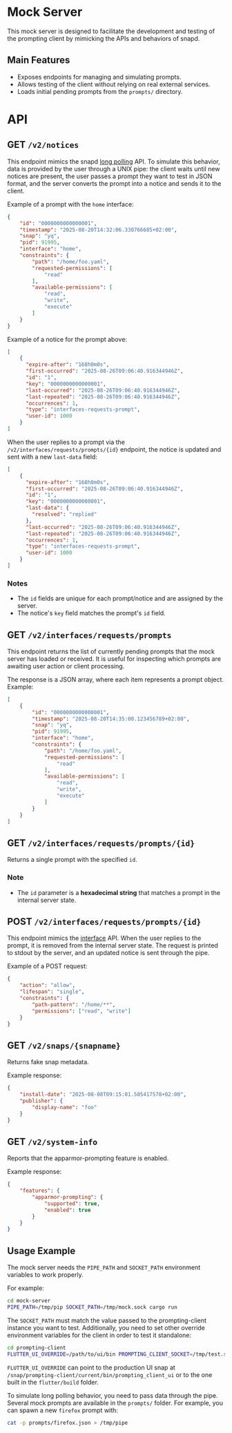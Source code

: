 # Mock Server

This mock server is designed to facilitate the development and testing of the prompting client by mimicking the APIs and behaviors of snapd.

## Main Features

- Exposes endpoints for managing and simulating prompts.
- Allows testing of the client without relying on real external services.
- Loads initial pending prompts from the `prompts/` directory.

# API

## GET `/v2/notices`

This endpoint mimics the snapd [long polling](https://snapcraft.io/docs/snapd-api#heading--notices) API. To simulate this behavior, data is provided by the user through a UNIX pipe: the client waits until new notices are present, the user passes a prompt they want to test in JSON format, and the server converts the prompt into a notice and sends it to the client.

Example of a prompt with the `home` interface:

```json
{
    "id": "0000000000000001",
    "timestamp": "2025-08-20T14:32:06.330766685+02:00",
    "snap": "yq",
    "pid": 91995,
    "interface": "home",
    "constraints": {
        "path": "/home/foo.yaml",
        "requested-permissions": [
            "read"
        ],
        "available-permissions": [
            "read",
            "write",
            "execute"
        ]
    }
}
```

Example of a notice for the prompt above:

```json
[
    {
      "expire-after": "168h0m0s",
      "first-occurred": "2025-08-26T09:06:40.916344946Z",
      "id": "1",
      "key": "0000000000000001",
      "last-occurred": "2025-08-26T09:06:40.916344946Z",
      "last-repeated": "2025-08-26T09:06:40.916344946Z",
      "occurrences": 1,
      "type": "interfaces-requests-prompt",
      "user-id": 1000
    }
]
```

When the user replies to a prompt via the `/v2/interfaces/requests/prompts/{id}` endpoint, the notice is updated and sent with a new `last-data` field:

```json
[
    {
      "expire-after": "168h0m0s",
      "first-occurred": "2025-08-26T09:06:40.916344946Z",
      "id": "1",
      "key": "0000000000000001",
      "last-data": {
        "resolved": "replied"
      },
      "last-occurred": "2025-08-26T09:06:40.916344946Z",
      "last-repeated": "2025-08-26T09:06:40.916344946Z",
      "occurrences": 1,
      "type": "interfaces-requests-prompt",
      "user-id": 1000
    }
]
```

### Notes

- The `id` fields are unique for each prompt/notice and are assigned by the server.
- The notice's `key` field matches the prompt's `id` field.

## GET `/v2/interfaces/requests/prompts`

This endpoint returns the list of currently pending prompts that the mock server has loaded or received. It is useful for inspecting which prompts are awaiting user action or client processing.

The response is a JSON array, where each item represents a prompt object. Example:

```json
[
    {
        "id": "0000000000000001",
        "timestamp": "2025-08-20T14:35:00.123456789+02:00",
        "snap": "yq",
        "pid": 91995,
        "interface": "home",
        "constraints": {
            "path": "/home/foo.yaml",
            "requested-permissions": [
                "read"
            ],
            "available-permissions": [
                "read",
                "write",
                "execute"
            ]
        }
    }
]
```

## GET `/v2/interfaces/requests/prompts/{id}`

Returns a single prompt with the specified `id`.

### Note

- The `id` parameter is a **hexadecimal string** that matches a prompt in the internal server state.

## POST `/v2/interfaces/requests/prompts/{id}`

This endpoint mimics the [interface](https://snapcraft.io/docs/snapd-api#heading--interfaces) API. When the user replies to the prompt, it is removed from the internal server state. The request is printed to stdout by the server, and an updated notice is sent through the pipe.

Example of a POST request:

```json
{
    "action": "allow",
    "lifespan": "single",
    "constraints": {
        "path-pattern": "/home/**",
        "permissions": ["read", "write"]
    }
}
```

## GET `/v2/snaps/{snapname}`

Returns fake snap metadata.

Example response:

```json
{
    "install-date": "2025-08-08T09:15:01.505417578+02:00",
    "publisher": {
        "display-name": "foo"
    }
}
```

## GET `/v2/system-info`

Reports that the apparmor-prompting feature is enabled.

Example response:

```json
{
    "features": {
        "apparmor-prompting": {
            "supported": true,
            "enabled": true
        }
    }
}
```

## Usage Example

The mock server needs the `PIPE_PATH` and `SOCKET_PATH` environment variables to work properly.

For example:

```sh
cd mock-server
PIPE_PATH=/tmp/pip SOCKET_PATH=/tmp/mock.sock cargo run
```

The `SOCKET_PATH` must match the value passed to the prompting-client instance you want to test. Additionally, you need to set other override environment variables for the client in order to test it standalone:

```sh
cd prompting-client
FLUTTER_UI_OVERRIDE=/path/to/ui/bin PROMPTING_CLIENT_SOCKET=/tmp/test.sock SNAPD_SOCKET_OVERRIDE=/tmp/mock.sock SNAP_REAL_HOME=/path/to/home cargo run --bin prompting-client-daemon --features dry-run
```

`FLUTTER_UI_OVERRIDE` can point to the production UI snap at `/snap/prompting-client/current/bin/prompting_client_ui` or to the one built in the `flutter/build` folder.

To simulate long polling behavior, you need to pass data through the pipe. Several mock prompts are available in the `prompts/` folder. For example, you can spawn a new `firefox` prompt with:

```sh
cat -p prompts/firefox.json > /tmp/pipe
```
